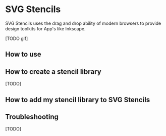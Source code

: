 # SVG Stencils

SVG Stencils uses the drag and drop ability of modern browsers to provide
design toolkits for App's like Inkscape.

[TODO gif]

## How to use


## How to create a stencil library

[TODO]

## How to add my stencil library to SVG Stencils

## Troubleshooting

[TODO]






